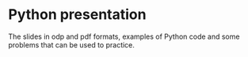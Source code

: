 Python presentation
===

The slides in odp and pdf formats, examples of Python code and some problems that can be used to practice.
